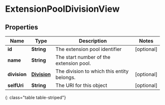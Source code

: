 # ExtensionPoolDivisionView


## Properties

| Name | Type | Description | Notes |
| ------------ | ------------- | ------------- | ------------- |
| **id** | **String** | The extension pool identifier |  [optional] |
| **name** | **String** | The start number of the extension pool. |  |
| **division** | [**Division**](Division) | The division to which this entity belongs. |  [optional] |
| **selfUri** | **String** | The URI for this object |  [optional] |
{: class="table table-striped"}



